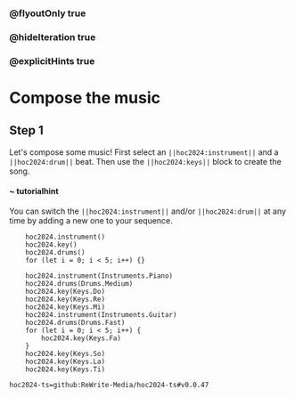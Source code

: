 ### @flyoutOnly true
### @hideIteration true
### @explicitHints true

# Compose the music

## Step 1
Let's compose some music! First select an ``||hoc2024:instrument||`` and a ``||hoc2024:drum||`` beat. Then use the ``||hoc2024:keys||`` block to create the song. 

#### ~ tutorialhint
You can switch the ``||hoc2024:instrument||`` and/or ``||hoc2024:drum||`` at any time by adding a new one to your sequence.

```ghost
    hoc2024.instrument()
    hoc2024.key()
    hoc2024.drums()
    for (let i = 0; i < 5; i++) {}
```
```template
    hoc2024.instrument(Instruments.Piano)
    hoc2024.drums(Drums.Medium)    
    hoc2024.key(Keys.Do)
    hoc2024.key(Keys.Re)
    hoc2024.key(Keys.Mi)
    hoc2024.instrument(Instruments.Guitar)
    hoc2024.drums(Drums.Fast)  
    for (let i = 0; i < 5; i++) {
        hoc2024.key(Keys.Fa)
    }  
    hoc2024.key(Keys.So)
    hoc2024.key(Keys.La)
    hoc2024.key(Keys.Ti)
```

```package
hoc2024-ts=github:ReWrite-Media/hoc2024-ts#v0.0.47
```
